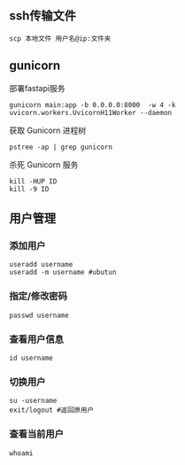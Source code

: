 ## ssh传输文件
```
scp 本地文件 用户名@ip:文件夹
```

## gunicorn
部署fastapi服务
```
gunicorn main:app -b 0.0.0.0:8000  -w 4 -k uvicorn.workers.UvicornH11Worker --daemon
```
获取 Gunicorn 进程树
```
pstree -ap | grep gunicorn
```
杀死 Gunicorn 服务
```
kill -HUP ID
kill -9 ID
```


## 用户管理
### 添加用户 
```shell
useradd username
useradd -m username #ubutun
```
### 指定/修改密码
```shell
passwd username
```
### 查看用户信息
```shell
id username
```
### 切换用户
```shell
su -username
exit/logout #返回原用户
```
### 查看当前用户
```
whoami
```